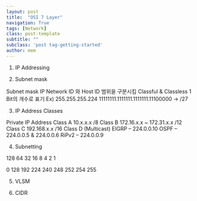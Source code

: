 ```yaml
---
layout: post
title:  "OSI 7 Layer"
navigation: True
tags: [Network]
class: post-template
subtitle: ""
subclass: 'post tag-getting-started'
author: mem
---
```


1. IP Addressing

2. Subnet mask

Subnet mask
 IP Network ID 와  Host ID 범위을 구분시킴
 Classful & Classless 
 1 Bit의 개수로 표기  Ex) 255.255.255.224
   11111111.1111111.1111111.11100000 -> /27 


3. IP Address Classes

Private IP Address
Class A 10.x.x.x  /8
Class B 172.16.x.x ~ 172.31.x.x  /12
Class C 192.168.x.x  /16
Class D (Multicast)
EIGRP – 224.0.0.10
OSPF – 224.0.0.5 & 224.0.0.6
RiPv2 – 224.0.0.9

4. Subnetting

128 64 32 16 8 4 2 1

0 128 192 224 240 248 252 254 255

5. VLSM



6. CIDR

